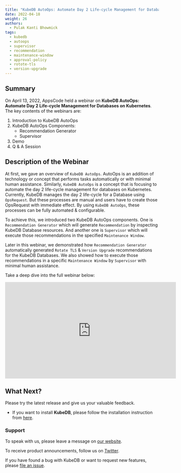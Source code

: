 ```yaml
---
title: "KubeDB AutoOps: Automate Day 2 Life-cycle Management for Databases on Kubernetes"
date: 2022-04-18
weight: 26
authors:
  - Pulak Kanti Bhowmick
tags:
  - kubedb
  - autoops
  - supervisor
  - recommendation
  - maintenance-window
  - approval-policy
  - rotote-tls
  - version-upgrade
---
```


## Summary
On April 13, 2022, AppsCode held a webinar on **KubeDB AutoOps: Automate Day 2 Life-cycle Management for Databases on Kubernetes**. The key contents of the webinars are:
1) Introduction to KubeDB AutoOps
2) KubeDB AutoOps Components:
    * Recommendation Generator
    * Supervisor
3) Demo
4) Q & A Session

## Description of the Webinar
At first, we gave an overview of `KubeDB AutoOps`. AutoOps is an addition of technology or concept that performs tasks automatically or with minimal human assistance. Similarly, `KubeDB AutoOps` is a concept that is focusing to automate the day 2 life-cycle management for databases on Kubernetes. Currently, KubeDB manages the day 2 life-cycle for a Database using `OpsRequest`. But these processes are manual and users have to create those OpsRequest with immediate effect. By using `KubeDB AutoOps`, these processes can be fully automated & configurable.

To achieve this, we introduced two KubeDB AutoOps components. One is `Recommendation Generator` which will generate `Recommendation` by inspecting KubeDB Database resources. And another one is `Supervisor` which will execute those recommendations in the specified `Maintenance Window`.

Later in this webinar, we demonstrated how `Recommendation Generator` automatically generated `Rotate TLS` & `Version Upgrade` recommendations for the KubeDB Databases. We also showed how to execute those recommendations in a specific `Maintenance Window` by `Supervisor` with minimal human assistance.


Take a deep dive into the full webinar below:

<iframe width="560" height="315" src="https://www.youtube.com/embed/-TiyOS1QbhI" title="YouTube video player" frameborder="0" allow="accelerometer; autoplay; clipboard-write; encrypted-media; gyroscope; picture-in-picture" allowfullscreen></iframe>

## What Next?

Please try the latest release and give us your valuable feedback.

- If you want to install **KubeDB**, please follow the installation instruction from [here](https://kubedb.com/docs/v2022.03.28/welcome/).

### Support

To speak with us, please leave a message on [our website](https://appscode.com/contact/).

To receive product announcements, follow us on [Twitter](https://twitter.com/kubedb).

If you have found a bug with KubeDB or want to request new features, please [file an issue](https://github.com/kubedb/project/issues/new).
